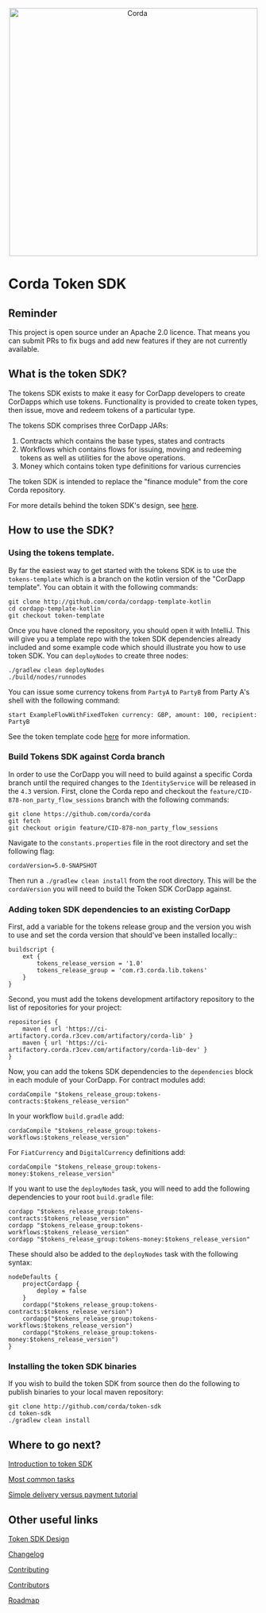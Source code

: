 <p align="center">
    <img src="https://www.corda.net/wp-content/uploads/2016/11/fg005_corda_b.png" alt="Corda" width="500">
</p>

# Corda Token SDK

## Reminder

This project is open source under an Apache 2.0 licence. That means you
can submit PRs to fix bugs and add new features if they are not currently
available.

## What is the token SDK?

The tokens SDK exists to make it easy for CorDapp developers to create
CorDapps which use tokens. Functionality is provided to create token types,
then issue, move and redeem tokens of a particular type.

The tokens SDK comprises three CorDapp JARs:

1. Contracts which contains the base types, states and contracts
2. Workflows which contains flows for issuing, moving and redeeming tokens
   as well as utilities for the above operations.
3. Money which contains token type definitions for various currencies

The token SDK is intended to replace the "finance module" from the core
Corda repository.

For more details behind the token SDK's design, see
[here](design/design.md).

## How to use the SDK?

### Using the tokens template.

By far the easiest way to get started with the tokens SDK is to use the
`tokens-template` which is a branch on the kotlin version of the "CorDapp
template". You can obtain it with the following commands:

    git clone http://github.com/corda/cordapp-template-kotlin
    cd cordapp-template-kotlin
    git checkout token-template

Once you have cloned the repository, you should open it with IntelliJ. This
will give you a template repo with the token SDK dependencies already
included and some example code which should illustrate you how to use token SDK.
You can `deployNodes` to create three nodes:

    ./gradlew clean deployNodes
    ./build/nodes/runnodes

You can issue some currency tokens from `PartyA` to `PartyB` from Party A's
shell with the following command:

    start ExampleFlowWithFixedToken currency: GBP, amount: 100, recipient: PartyB

See the token template code [here](https://github.com/corda/cordapp-template-kotlin/tree/token-template)
for more information.


### Build Tokens SDK against Corda branch

In order to use the CorDapp you will need to build against a specific Corda branch until the required changes to the 
`IdentityService` will be released in the `4.3` version. First, clone the Corda repo
and checkout the `feature/CID-878-non_party_flow_sessions` branch with the following commands:

    git clone https://github.com/corda/corda
    git fetch
    git checkout origin feature/CID-878-non_party_flow_sessions

Navigate to the `constants.properties` file in the root directory and set the following flag:

    cordaVersion=5.0-SNAPSHOT
   
Then run a `./gradlew clean install` from the root directory. This will be the `cordaVersion` you will need to build the 
Token SDK CorDapp against. 

### Adding token SDK dependencies to an existing CorDapp

First, add a variable for the tokens release group and the version you 
wish to use and set the corda version that should've been installed locally::

    buildscript {
        ext {
            tokens_release_version = '1.0'
            tokens_release_group = 'com.r3.corda.lib.tokens'
        }
    }

Second, you must add the tokens development artifactory repository to the
list of repositories for your project:

    repositories {
        maven { url 'https://ci-artifactory.corda.r3cev.com/artifactory/corda-lib' }
        maven { url 'https://ci-artifactory.corda.r3cev.com/artifactory/corda-lib-dev' }
    }

Now, you can add the tokens SDK dependencies to the `dependencies` block
in each module of your CorDapp. For contract modules add:

    cordaCompile "$tokens_release_group:tokens-contracts:$tokens_release_version"

In your workflow `build.gradle` add:

    cordaCompile "$tokens_release_group:tokens-workflows:$tokens_release_version"

For `FiatCurrency` and `DigitalCurrency` definitions add:

    cordaCompile "$tokens_release_group:tokens-money:$tokens_release_version"

If you want to use the `deployNodes` task, you will need to add the
following dependencies to your root `build.gradle` file:

    cordapp "$tokens_release_group:tokens-contracts:$tokens_release_version"
    cordapp "$tokens_release_group:tokens-workflows:$tokens_release_version"
    cordapp "$tokens_release_group:tokens-money:$tokens_release_version"

These should also be added to the `deployNodes` task with the following syntax:

    nodeDefaults {
        projectCordapp {
            deploy = false
        }
        cordapp("$tokens_release_group:tokens-contracts:$tokens_release_version")
        cordapp("$tokens_release_group:tokens-workflows:$tokens_release_version")
        cordapp("$tokens_release_group:tokens-money:$tokens_release_version")
    }

### Installing the token SDK binaries

If you wish to build the token SDK from source then do the following to
publish binaries to your local maven repository:

    git clone http://github.com/corda/token-sdk
    cd token-sdk
    ./gradlew clean install

## Where to go next?

[Introduction to token SDK](docs/OVERVIEW.md)

[Most common tasks](docs/IWantTo.md)

[Simple delivery versus payment tutorial](docs/DvPTutorial.md)

## Other useful links

[Token SDK Design](design/design.md)

[Changelog](CHANGELOG.md)

[Contributing](CONTRIBUTING.md)

[Contributors](CONTRIBUTORS.md)

[Roadmap](ROADMAP.md)
